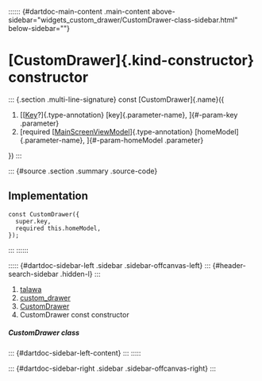 :::::: {#dartdoc-main-content .main-content above-sidebar="widgets_custom_drawer/CustomDrawer-class-sidebar.html" below-sidebar=""}
<div>

# [CustomDrawer]{.kind-constructor} constructor

</div>

::: {.section .multi-line-signature}
const [CustomDrawer]{.name}({

1.  [[[Key](https://api.flutter.dev/flutter/foundation/Key-class.html)?]{.type-annotation}
    [key]{.parameter-name}, ]{#-param-key .parameter}
2.  [required
    [[MainScreenViewModel](../../view_model_main_screen_view_model/MainScreenViewModel-class.html)]{.type-annotation}
    [homeModel]{.parameter-name}, ]{#-param-homeModel .parameter}

})
:::

::: {#source .section .summary .source-code}
## Implementation

``` language-dart
const CustomDrawer({
  super.key,
  required this.homeModel,
});
```
:::
::::::

::::: {#dartdoc-sidebar-left .sidebar .sidebar-offcanvas-left}
::: {#header-search-sidebar .hidden-l}
:::

1.  [talawa](../../index.html)
2.  [custom_drawer](../../widgets_custom_drawer/)
3.  [CustomDrawer](../../widgets_custom_drawer/CustomDrawer-class.html)
4.  CustomDrawer const constructor

##### CustomDrawer class

::: {#dartdoc-sidebar-left-content}
:::
:::::

::: {#dartdoc-sidebar-right .sidebar .sidebar-offcanvas-right}
:::

